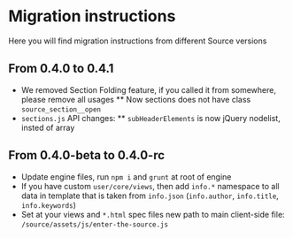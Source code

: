 # Migration instructions

Here you will find migration instructions from different Source versions

## From 0.4.0 to 0.4.1

* We removed Section Folding feature, if you called it from somewhere, please remove all usages
** Now sections does not have class `source_section__open`
* `sections.js` API changes:
** `subHeaderElements` is now jQuery nodelist, insted of array

## From 0.4.0-beta to 0.4.0-rc

* Update engine files, run `npm i` and `grunt` at root of engine
* If you have custom `user/core/views`, then add `info.*` namespace to all data in template that is taken from `info.json` (`info.author`, `info.title`, `info.keywords`)
* Set at your views and `*.html` spec files new path to main client-side file: `/source/assets/js/enter-the-source.js`